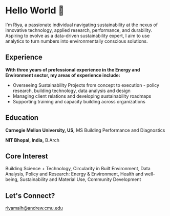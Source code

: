 # Hello World 👋

I'm Riya, a passionate individual navigating sustainability at the nexus of innovative technology, applied research, performance, and durability. Aspiring to evolve as a data-driven sustainability expert, I aim to use analytics to turn numbers into environmentally conscious solutions.

## Experience 
**With three years of professional experience in the Energy and Environment sector, my areas of experience include:**
- Overseeing Sustainability Projects from concept to execution - policy research, building technology, data analysis and design
- Managing client relations and developing sustainability roadmaps
- Supporting training and capacity building across organizations

## Education
**Carnegie Mellon University, US,** MS Building Performance and Diagnostics

**NIT Bhopal, India,** B.Arch

## Core Interest 
Building Science + Technology, Circularity in Built Environment, Data Analysis, Policy and Research: Energy & Environment, Health and well-being, Sustainability and Material Use, Community Development

## Let's Connect?
riyamalh@andrew.cmu.edu
